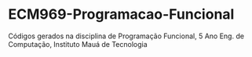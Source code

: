 # ECM969-Programacao-Funcional
Códigos gerados na disciplina de Programação Funcional, 5 Ano Eng. de Computação, Instituto Mauá de Tecnologia
